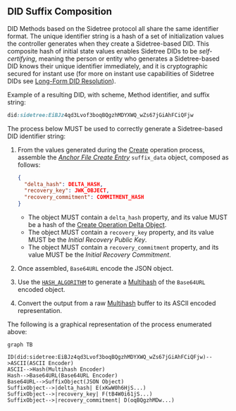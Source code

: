 ## DID Suffix Composition

DID Methods based on the Sidetree protocol all share the same identifier format. The unique identifier string is a hash of a set of initialization values the controller generates when they create a Sidetree-based DID. This composite hash of initial state values enables Sidetree DIDs to be _self-certifying_, meaning the person or entity who generates a Sidetree-based DID knows their unique identifier immediately, and it is cryptographic secured for instant use (for more on instant use capabilities of Sidetree DIDs see [Long-Form DID Resolution](#)).

Example of a resulting DID, with scheme, Method identifier, and suffix string:

```css
did:sidetree:EiBJz4qd3Lvof3boqBQgzhMDYXWQ_wZs67jGiAhFCiQFjw
```

The process below MUST be used to correctly generate a Sidetree-based DID identifier string:

1. From the values generated during the [Create](#create) operation process, assemble the [_Anchor File Create Entry_](#anchor-file-create-entry) `suffix_data` object, composed as follows:
    
    ```json
    {
      "delta_hash": DELTA_HASH,
      "recovery_key": JWK_OBJECT,
      "recovery_commitment": COMMITMENT_HASH
    }
    ```
    - The object MUST contain a `delta_hash` property, and its value MUST be a hash of the [Create Operation Delta Object](#create-delta-object).
    - The object MUST contain a `recovery_key` property, and its value MUST be the _Initial Recovery Public Key_.
    - The object MUST contain a `recovery_commitment` property, and its value MUST be the _Initial Recovery Commitment_.
2. Once assembled, `Base64URL` encode the JSON object.
3. Use the [`HASH_ALGORITHM`](#hash-algorithm) to generate a [Multihash](#multihash) of the `Base64URL` encoded object.
4. Convert the output from a raw [Multihash](#multihash) buffer to its ASCII encoded representation.

The following is a graphical representation of the process enumerated above: 

```mermaid
graph TB

ID(did:sidetree:EiBJz4qd3Lvof3boqBQgzhMDYXWQ_wZs67jGiAhFCiQFjw)-->ASCII(ASCII Encoder)
ASCII-->Hash(Multihash Encoder)
Hash-->Base64URL(Base64URL Encoder)
Base64URL-->SuffixObject(JSON Object)
SuffixObject-->|delta_hash| E(xKwW0h6HjS...)
SuffixObject-->|recovery_key| F(tB4W0i61jS...)
SuffixObject-->|recovery_commitment| D(oqBQgzhMDw...)
```